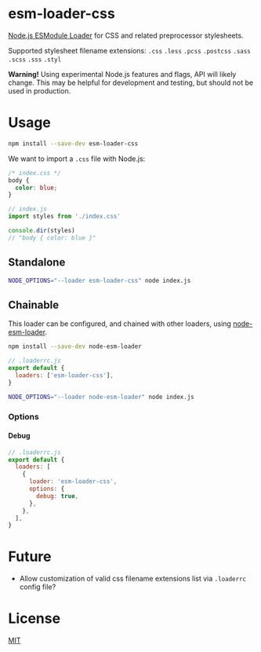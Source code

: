 # esm-loader-css

[Node.js ESModule Loader][node-loaders] for CSS and related
preprocessor stylesheets.

Supported stylesheet filename extensions:
`.css` `.less` `.pcss` `.postcss` `.sass` `.scss` `.sss` `.styl`

**Warning!** Using experimental Node.js features and flags,
API will likely change. This may be helpful for development and testing,
but should not be used in production.

# Usage

```sh
npm install --save-dev esm-loader-css
```

We want to import a `.css` file with Node.js:

```css
/* index.css */
body {
  color: blue;
}
```

```js
// index.js
import styles from './index.css'

console.dir(styles)
// "body { color: blue }"
```

## Standalone

```sh
NODE_OPTIONS="--loader esm-loader-css" node index.js
```

## Chainable

This loader can be configured, and chained with other loaders, using
[node-esm-loader][node-esm-loader].

```sh
npm install --save-dev node-esm-loader
```

```js
// .loaderrc.js
export default {
  loaders: ['esm-loader-css'],
}
```

```sh
NODE_OPTIONS="--loader node-esm-loader" node index.js
```

### Options

#### Debug

```js
// .loaderrc.js
export default {
  loaders: [
    {
      loader: 'esm-loader-css',
      options: {
        debug: true,
      },
    },
  ],
}
```

# Future

- Allow customization of valid css filename extensions list via `.loaderrc`
  config file?

# License

[MIT][mit-license]

[mit-license]: https://mit-license.org/
[node-esm-loader]: https://github.com/sebamarynissen/node-esm-loader#readme
[node-loaders]: https://nodejs.org/api/esm.html#loaders
